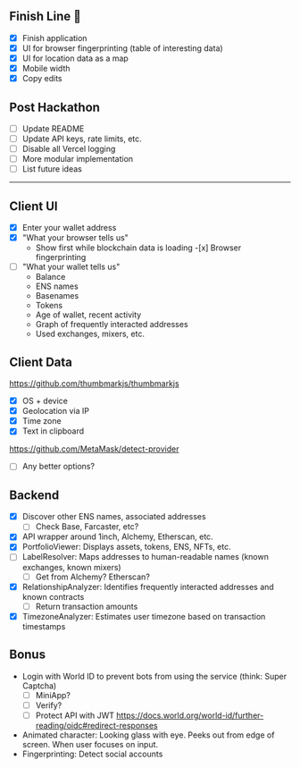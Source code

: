 ## Finish Line 🏁

- [x] Finish application
- [x] UI for browser fingerprinting (table of interesting data)
- [x] UI for location data as a map
- [x] Mobile width
- [x] Copy edits

## Post Hackathon

- [ ] Update README
- [ ] Update API keys, rate limits, etc.
- [ ] Disable all Vercel logging
- [ ] More modular implementation
- [ ] List future ideas

---

## Client UI

- [x] Enter your wallet address
- [x] "What your browser tells us"
  - Show first while blockchain data is loading -[x] Browser fingerprinting
- [ ] "What your wallet tells us"
  - Balance
  - ENS names
  - Basenames
  - Tokens
  - Age of wallet, recent activity
  - Graph of frequently interacted addresses
  - Used exchanges, mixers, etc.

## Client Data

https://github.com/thumbmarkjs/thumbmarkjs

- [x] OS + device
- [x] Geolocation via IP
- [x] Time zone
- [x] Text in clipboard

https://github.com/MetaMask/detect-provider

- [ ] Any better options?

## Backend

- [x] Discover other ENS names, associated addresses
  - [ ] Check Base, Farcaster, etc?
- [x] API wrapper around 1inch, Alchemy, Etherscan, etc.
- [x] PortfolioViewer: Displays assets, tokens, ENS, NFTs, etc.
- [ ] LabelResolver: Maps addresses to human-readable names (known exchanges, known mixers)
  - [ ] Get from Alchemy? Etherscan?
- [x] RelationshipAnalyzer: Identifies frequently interacted addresses and known contracts
  - [ ] Return transaction amounts
- [x] TimezoneAnalyzer: Estimates user timezone based on transaction timestamps

## Bonus

- Login with World ID to prevent bots from using the service (think: Super Captcha)
  - [ ] MiniApp?
  - [ ] Verify?
  - [ ] Protect API with JWT https://docs.world.org/world-id/further-reading/oidc#redirect-responses
- Animated character: Looking glass with eye. Peeks out from edge of screen. When user focuses on input.
- Fingerprinting: Detect social accounts
